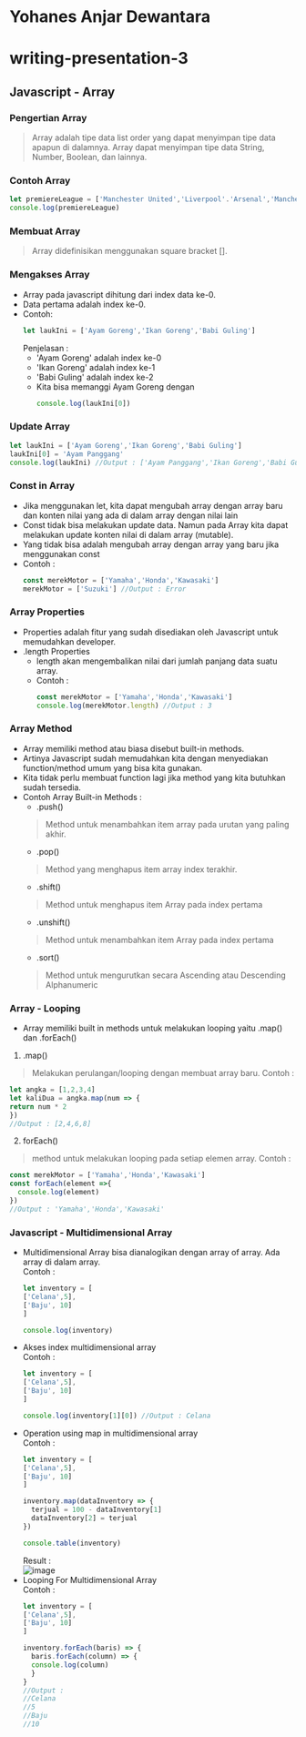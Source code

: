 # Yohanes Anjar Dewantara
# writing-presentation-3

## Javascript - Array<br>
### Pengertian Array
> Array adalah tipe data list order yang dapat menyimpan tipe data apapun di dalamnya. Array dapat menyimpan tipe data String, Number, Boolean, dan lainnya.
### Contoh Array
```Javascript
let premiereLeague = ['Manchester United','Liverpool'.'Arsenal','Manchester City', 'Chelsea','Tottenham Hotspur']
console.log(premiereLeague)
```
### Membuat Array
> Array didefinisikan menggunakan square bracket [].
### Mengakses Array
- Array pada javascript dihitung dari index data ke-0.
- Data pertama adalah index ke-0.
- Contoh:
  ```Javascript
  let laukIni = ['Ayam Goreng','Ikan Goreng','Babi Guling']
  ```
  Penjelasan :
  - 'Ayam Goreng' adalah index ke-0
  - 'Ikan Goreng' adalah index ke-1
  - 'Babi Guling' adalah index ke-2
  - Kita bisa memanggi Ayam Goreng dengan
    ```Javascript
    console.log(laukIni[0])
    ```
### Update Array
```Javascript
let laukIni = ['Ayam Goreng','Ikan Goreng','Babi Guling']
laukIni[0] = 'Ayam Panggang'
console.log(laukIni) //Output : ['Ayam Panggang','Ikan Goreng','Babi Guling']
```
### Const in Array
- Jika menggunakan let, kita dapat mengubah array  dengan array baru dan konten nilai yang ada di dalam array dengan nilai lain
- Const tidak bisa melakukan update data. Namun pada Array kita dapat melakukan update konten nilai di dalam array (mutable).
- Yang tidak bisa adalah mengubah array dengan array yang baru jika menggunakan const
- Contoh :
  ```Javascript
  const merekMotor = ['Yamaha','Honda','Kawasaki']
  merekMotor = ['Suzuki'] //Output : Error
  ```
### Array Properties
- Properties adalah fitur yang sudah disediakan oleh Javascript untuk memudahkan developer.
- .length Properties
  - length akan mengembalikan nilai dari jumlah panjang data suatu array.
  - Contoh :
    ```Javascript
    const merekMotor = ['Yamaha','Honda','Kawasaki']
    console.log(merekMotor.length) //Output : 3
    ```
### Array Method
- Array memiliki method atau biasa disebut built-in methods.
- Artinya Javascript sudah memudahkan kita dengan menyediakan function/method umum yang bisa kita gunakan.
- Kita tidak perlu membuat function lagi jika method yang kita butuhkan sudah tersedia.
- Contoh Array Built-in Methods :
  - .push()
  > Method untuk menambahkan item  array pada urutan yang paling akhir.
  - .pop()
  > Method yang menghapus item array index terakhir.
  - .shift()
  > Method untuk menghapus item Array pada index pertama
  - .unshift()
  > Method untuk menambahkan item Array pada index pertama
  - .sort()
  > Method untuk mengurutkan secara Ascending atau Descending Alphanumeric
### Array - Looping
- Array memiliki built in methods untuk melakukan looping yaitu .map() dan .forEach()
1. .map()
> Melakukan perulangan/looping dengan membuat array baru.
Contoh :
```Javascript
let angka = [1,2,3,4]
let kaliDua = angka.map(num => {
return num * 2
})
//Output : [2,4,6,8]
```
2. forEach()
> method untuk melakukan looping pada setiap elemen array.
Contoh :
```Javascript
const merekMotor = ['Yamaha','Honda','Kawasaki']
const forEach(element =>{
  console.log(element)
})
//Output : 'Yamaha','Honda','Kawasaki'
```
### Javascript - Multidimensional Array
- Multidimensional Array bisa dianalogikan dengan array of array. Ada array di dalam array.
  <br>Contoh :
  ```Javascript
  let inventory = [
  ['Celana',5],
  ['Baju', 10]
  ]
  
  console.log(inventory)
  ```
- Akses index multidimensional array
  <br>Contoh :
    ```Javascript
    let inventory = [
    ['Celana',5],
    ['Baju', 10]
    ]
  
    console.log(inventory[1][0]) //Output : Celana
    ```
- Operation using map in multidimensional array
  <br>Contoh :
  ```Javascript
  let inventory = [
  ['Celana',5],
  ['Baju', 10]
  ]
  
  inventory.map(dataInventory => {
    terjual = 100 - dataInventory[1]
    dataInventory[2] = terjual
  })
  
  console.table(inventory)
  ```
  Result :
  <br>![image](https://user-images.githubusercontent.com/100120189/194701355-20c2fb76-7a8d-46df-ac96-060f2d3c88fd.png)
- Looping For Multidimensional Array
  <br>Contoh :
  ```Javascript
  let inventory = [
  ['Celana',5],
  ['Baju', 10]
  ]
  
  inventory.forEach(baris) => {
    baris.forEach(column) => {
    console.log(column)
    }
  }
  //Output :
  //Celana
  //5
  //Baju
  //10
  ```
